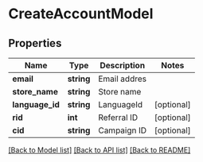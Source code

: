 # CreateAccountModel

## Properties
Name | Type | Description | Notes
------------ | ------------- | ------------- | -------------
**email** | **string** | Email addres | 
**store_name** | **string** | Store name | 
**language_id** | **string** | LanguageId | [optional] 
**rid** | **int** | Referral ID | [optional] 
**cid** | **string** | Campaign ID | [optional] 

[[Back to Model list]](../README.md#documentation-for-models) [[Back to API list]](../README.md#documentation-for-api-endpoints) [[Back to README]](../README.md)


